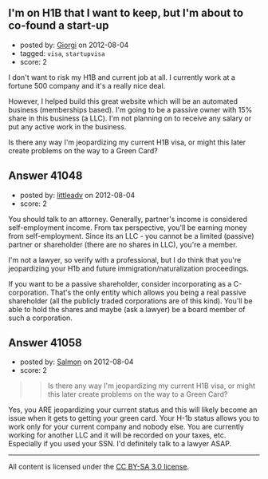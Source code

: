 ## I'm on H1B that I want to keep, but I'm about to co-found a start-up

- posted by: [Giorgi](https://stackexchange.com/users/-1/19066-giorgi) on 2012-08-04
- tagged: `visa`, `startupvisa`
- score: 2

I don't want to risk my H1B and current job at all. I currently work at a fortune 500 company and it's a really nice deal.

However, I helped build this great website which will be an automated business (memberships based). I'm going to be a passive owner with 15% share in this business (a LLC). I'm not planning on to receive any salary or put any active work in the business.

Is there any way I'm jeopardizing my current H1B visa, or might this later create problems on the way to a Green Card?


## Answer 41048

- posted by: [littleadv](https://stackexchange.com/users/-1/13808-littleadv) on 2012-08-04
- score: 2

You should talk to an attorney. Generally, partner's income is considered self-employment income. From tax perspective, you'll be earning money from self-employment. Since its an LLC - you cannot be a limited (passive) partner or shareholder (there are no shares in LLC), you're a member.

I'm not a lawyer, so verify with a professional, but I do think that you're jeopardizing your H1b and future immigration/naturalization proceedings.

If you want to be a passive shareholder, consider incorporating as a C-corporation. That's the only entity which allows you being a real passive shareholder (all the publicly traded corporations are of this kind). You'll be able to hold the shares and maybe (ask a lawyer) be a board member of such a corporation.


## Answer 41058

- posted by: [Salmon](https://stackexchange.com/users/-1/5445-salmon) on 2012-08-04
- score: 2

>>Is there any way I'm jeopardizing my current H1B visa, or might this later create problems on the way to a Green Card?

Yes, you ARE jeopardizing your current status and this will likely become an issue when it gets to getting your green card. Your H-1b status allows you to work only for your current company and nobody else. You are currently working for another LLC and it will be recorded on your taxes, etc. Especially if you used your SSN. I'd definitely talk to a lawyer ASAP.



---

All content is licensed under the [CC BY-SA 3.0 license](https://creativecommons.org/licenses/by-sa/3.0/).
